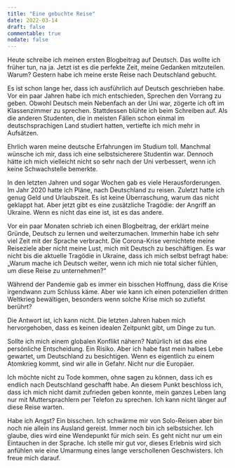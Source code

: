 ```yaml
---
title: "Eine gebuchte Reise"
date: 2022-03-14
draft: false
commentable: true
nodate: false
---
```

Heute schreibe ich meinen ersten Blogbeitrag auf Deutsch. Das wollte ich früher tun, na ja. Jetzt ist es die perfekte Zeit, meine Gedanken mitzuteilen. Warum? Gestern habe ich meine erste Reise nach Deutschland gebucht.

Es ist schon lange her, dass ich ausführlich auf Deutsch geschrieben habe. Vor ein paar Jahren habe ich mich entschieden, Sprechen den Vorrang zu geben. Obwohl Deutsch mein Nebenfach an der Uni war, zögerte ich oft im Klassenzimmer zu sprechen. Stattdessen blühte ich beim Schreiben auf. Als die anderen Studenten, die in meisten Fällen schon einmal im deutschsprachigen Land studiert hatten, vertiefte ich mich mehr in Aufsätzen. 

Ehrlich waren meine deutsche Erfahrungen im Studium toll. Manchmal wünsche ich mir, dass ich eine selbstsicherere Studentin war. Dennoch hätte ich mich vielleicht nicht so sehr nach der Uni verbessert, wenn ich keine Schwachstelle bemerkte. 

In den letzten Jahren und sogar Wochen gab es viele Herausforderungen. Im Jahr 2020 hatte ich Pläne, nach Deutschland zu reisen. Zuletzt hatte ich genug Geld und Urlaubszeit. Es ist keine Überraschung, warum das nicht geklappt hat. Aber jetzt gibt es eine zusätzliche Tragödie: der Angriff an Ukraine. Wenn es nicht das eine ist, ist es das andere.

Vor ein paar Monaten schrieb ich einen Blogbeitrag, der erklärt meine Gründe, Deutsch zu lernen und weiterzumachen. Immerhin habe ich sehr viel Zeit mit der Sprache verbracht. Die Corona-Krise vernichtete meine Reiseziele aber nicht meine Lust, mich mit Deutsch zu beschäftigen. Es war nicht bis die aktuelle Tragödie in Ukraine, dass ich mich selbst befragt habe: „Warum mache ich Deutsch weiter, wenn ich mich nie total sicher fühlen, um diese Reise zu unternehmen?“ 

Während der Pandemie gab es immer ein bisschen Hoffnung, dass die Krise irgendwann zum Schluss käme. Aber wie kann ich einen potenziellen dritten Weltkrieg bewältigen, besonders wenn solche Krise mich so zutiefst berührt? 

Die Antwort ist, ich kann nicht. Die letzten Jahren haben mich hervorgehoben, dass es keinen idealen Zeitpunkt gibt, um Dinge zu tun.

Sollte ich mich einem globalen Konflikt nähern? Natürlich ist das eine persönliche Entscheidung. Ein Risiko. Aber ich habe fast mein halbes Lebe gewartet, um Deutschland zu besichtigen. Wenn es eigentlich zu einem Atomkrieg kommt, sind wir alle in Gefahr. Nicht nur die Europäer. 

Ich möchte nicht zu Tode kommen, ohne sagen zu können, dass ich es endlich nach Deutschland geschafft habe. An diesem Punkt beschloss ich, dass ich mich nicht damit zufrieden geben konnte, mein ganzes Leben lang nur mit Muttersprachlern per Telefon zu sprechen. Ich kann nicht länger auf diese Reise warten.

Habe ich Angst? Ein bisschen. Ich schwärme mir von Solo-Reisen aber bin noch nie allein ins Ausland gereist. Immer noch bin ich selbstsicher. Ich glaube, dies wird eine Wendepunkt für mich sein. Es geht nicht nur um ein Eintauchen in der Sprache. Ich stelle mir gut vor, dieses Erlebnis wird sich anfühlen wie eine Umarmung eines lange verschollenen Geschwisters. Ich freue mich darauf.
